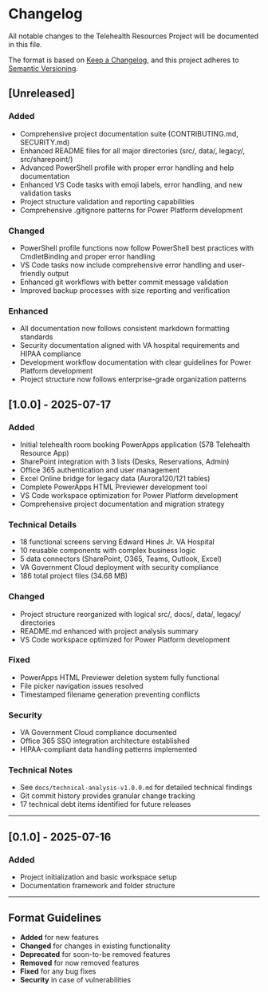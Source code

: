 # Changelog
All notable changes to the Telehealth Resources Project will be documented in this file.

The format is based on [Keep a Changelog](https://keepachangelog.com/en/1.0.0/),
and this project adheres to [Semantic Versioning](https://semver.org/spec/v2.0.0.html).

## [Unreleased]
### Added
- Comprehensive project documentation suite (CONTRIBUTING.md, SECURITY.md)
- Enhanced README files for all major directories (src/, data/, legacy/, src/sharepoint/)
- Advanced PowerShell profile with proper error handling and help documentation
- Enhanced VS Code tasks with emoji labels, error handling, and new validation tasks
- Project structure validation and reporting capabilities
- Comprehensive .gitignore patterns for Power Platform development

### Changed
- PowerShell profile functions now follow PowerShell best practices with CmdletBinding and proper error handling
- VS Code tasks now include comprehensive error handling and user-friendly output
- Enhanced git workflows with better commit message validation
- Improved backup processes with size reporting and verification

### Enhanced
- All documentation now follows consistent markdown formatting standards
- Security documentation aligned with VA hospital requirements and HIPAA compliance
- Development workflow documentation with clear guidelines for Power Platform development
- Project structure now follows enterprise-grade organization patterns

## [1.0.0] - 2025-07-17
### Added
- Initial telehealth room booking PowerApps application (578 Telehealth Resource App)
- SharePoint integration with 3 lists (Desks, Reservations, Admin)
- Office 365 authentication and user management
- Excel Online bridge for legacy data (Aurora120/121 tables)
- Complete PowerApps HTML Previewer development tool
- VS Code workspace optimization for Power Platform development
- Comprehensive project documentation and migration strategy

### Technical Details
- 18 functional screens serving Edward Hines Jr. VA Hospital
- 10 reusable components with complex business logic
- 5 data connectors (SharePoint, O365, Teams, Outlook, Excel)
- VA Government Cloud deployment with security compliance
- 186 total project files (34.68 MB)

### Changed
- Project structure reorganized with logical src/, docs/, data/, legacy/ directories
- README.md enhanced with project analysis summary
- VS Code workspace optimized for Power Platform development

### Fixed
- PowerApps HTML Previewer deletion system fully functional
- File picker navigation issues resolved
- Timestamped filename generation preventing conflicts

### Security
- VA Government Cloud compliance documented
- Office 365 SSO integration architecture established
- HIPAA-compliant data handling patterns implemented

### Technical Notes
- See `docs/technical-analysis-v1.0.0.md` for detailed technical findings
- Git commit history provides granular change tracking
- 17 technical debt items identified for future releases

---

## [0.1.0] - 2025-07-16
### Added
- Project initialization and basic workspace setup
- Documentation framework and folder structure

---

## Format Guidelines
- **Added** for new features
- **Changed** for changes in existing functionality
- **Deprecated** for soon-to-be removed features
- **Removed** for now removed features
- **Fixed** for any bug fixes
- **Security** in case of vulnerabilities
